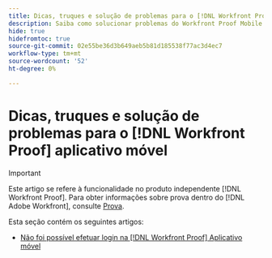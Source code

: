 ```yaml
---
title: Dicas, truques e solução de problemas para o [!DNL Workfront Proof] aplicativo móvel
description: Saiba como solucionar problemas do Workfront Proof Mobile.
hide: true
hidefromtoc: true
source-git-commit: 02e55be36d3b649aeb5b81d185538f77ac3d4ec7
workflow-type: tm+mt
source-wordcount: '52'
ht-degree: 0%

---
```


# Dicas, truques e solução de problemas para o [!DNL Workfront Proof] aplicativo móvel

>[!IMPORTANT]
>
>Este artigo se refere à funcionalidade no produto independente [!DNL Workfront Proof]. Para obter informações sobre prova dentro do [!DNL Adobe Workfront], consulte [Prova](../../../review-and-approve-work/proofing/proofing.md).

Esta seção contém os seguintes artigos:

* [Não foi possível efetuar login na [!DNL Workfront Proof] Aplicativo móvel](../../../workfront-proof/wp-mobile/tips-tricks-and-troubleshooting/unable-to-log-in.md)
